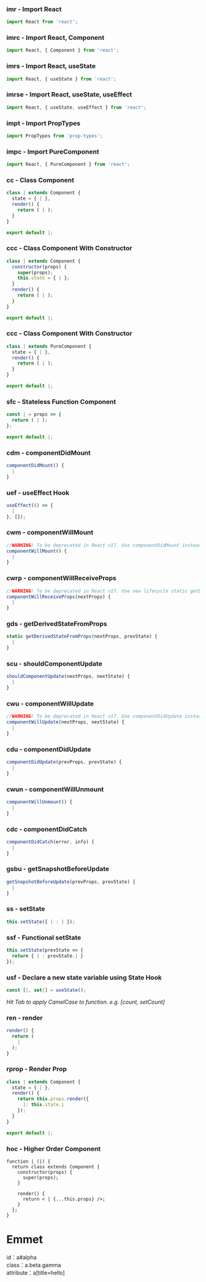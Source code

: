 ### imr - Import React

```javascript
import React from 'react';
```

### imrc - Import React, Component

```javascript
import React, { Component } from 'react';
```

### imrs - Import React, useState

```javascript
import React, { useState } from 'react';
```

### imrse - Import React, useState, useEffect

```javascript
import React, { useState, useEffect } from 'react';
```

### impt - Import PropTypes

```javascript
import PropTypes from 'prop-types';
```

### impc - Import PureComponent

```javascript
import React, { PureComponent } from 'react';
```

### cc - Class Component

```javascript
class | extends Component {
  state = { | },
  render() {
    return ( | );
  }
}

export default |;
```

### ccc - Class Component With Constructor

```javascript
class | extends Component {
  constructor(props) {
    super(props);
    this.state = { | };
  }
  render() {
    return ( | );
  }
}

export default |;
```

### ccc - Class Component With Constructor

```javascript
class | extends PureComponent {
  state = { | },
  render() {
    return ( | );
  }
}

export default |;
```

### sfc - Stateless Function Component

```javascript
const | = props => {
  return ( | );
};

export default |;
```

### cdm - componentDidMount

```javascript
componentDidMount() {
  |
}
```

### uef - useEffect Hook

```javascript
useEffect(() => {
  |
}, []);
```

### cwm - componentWillMount

```javascript
//WARNING! To be deprecated in React v17. Use componentDidMount instead.
componentWillMount() {
  |
}
```

### cwrp - componentWillReceiveProps

```javascript
//WARNING! To be deprecated in React v17. Use new lifecycle static getDerivedStateFromProps instead.
componentWillReceiveProps(nextProps) {
  |
}
```

### gds - getDerivedStateFromProps

```javascript
static getDerivedStateFromProps(nextProps, prevState) {
  |
}
```

### scu - shouldComponentUpdate

```javascript
shouldComponentUpdate(nextProps, nextState) {
  |
}
```

### cwu - componentWillUpdate

```javascript
//WARNING! To be deprecated in React v17. Use componentDidUpdate instead.
componentWillUpdate(nextProps, nextState) {
  |
}
```

### cdu - componentDidUpdate

```javascript
componentDidUpdate(prevProps, prevState) {
  |
}
```

### cwun - componentWillUnmount

```javascript
componentWillUnmount() {
  |
}
```

### cdc - componentDidCatch

```javascript
componentDidCatch(error, info) {
  |
}
```

### gsbu - getSnapshotBeforeUpdate

```javascript
getSnapshotBeforeUpdate(prevProps, prevState) {
  |
}
```

### ss - setState

```javascript
this.setState({ | : | });
```

### ssf - Functional setState

```javascript
this.setState(prevState => {
  return { | : prevState.| }
});
```

### usf - Declare a new state variable using State Hook

```javascript
const [|, set|] = useState();
```

*Hit Tab to apply CamelCase to function. e.g. [count, setCount]*

### ren - render

```javascript
render() {
  return (
    |
  );
}
```

### rprop - Render Prop

```javascript
class | extends Component {
  state = { | },
  render() {
    return this.props.render({
      |: this.state.|
    });
  }
}

export default |;
```

### hoc - Higher Order Component
```
function | (|) {
  return class extends Component {
    constructor(props) {
      super(props);
    }

    render() {
      return < | {...this.props} />;
    }
  };
}
```
# Emmet 
id：a#alpha  
class：a.beta.gamma  
attribute：a[title=hello]  
